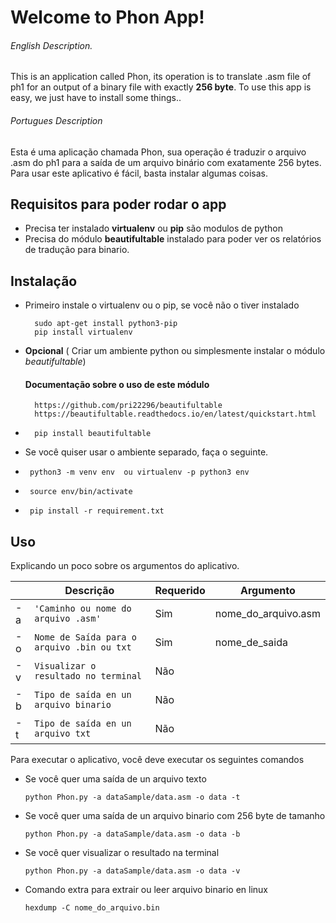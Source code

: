 # Welcome to Phon App!
###### English Description.
This is an application called Phon, its operation is to translate .asm file of ph1 for an output of a binary file with exactly **256 byte**. To use this app is easy, we just have to install some things..
###### Portugues Description
Esta é uma aplicação chamada Phon, sua operação é traduzir o arquivo .asm do ph1 para a saída de um arquivo binário com exatamente 256 bytes. Para usar este aplicativo é fácil, basta instalar algumas coisas.


## Requisitos para poder rodar o app

* Precisa ter instalado **virtualenv** ou **pip** são modulos de python
* Precisa  do módulo **beautifultable** instalado para poder ver os relatórios de tradução para binario.

## Instalação
* Primeiro instale o virtualenv ou o pip, se você não o tiver instalado
	
		sudo apt-get install python3-pip
		pip install virtualenv 
		
* **Opcional** ( Criar um ambiente python ou simplesmente instalar o módulo *beautifultable*)
		
	#### Documentação sobre o uso de este módulo
		https://github.com/pri22296/beautifultable
		https://beautifultable.readthedocs.io/en/latest/quickstart.html

*		pip install beautifultable

* Se você quiser usar o ambiente separado, faça o seguinte.
						
*	   python3 -m venv env  ou virtualenv -p python3 env
*	   source env/bin/activate
*      pip install -r requirement.txt


## Uso
Explicando un poco sobre os argumentos do aplicativo.

|   | Descrição                                 |  Requerido | Argumento           |
|---|-------------------------------------------|------------|---------------------|
|-a |`'Caminho ou nome do arquivo .asm'`        |  Sim       | nome_do_arquivo.asm |
|-o |`Nome de Saída para o arquivo .bin ou txt` |  Sim       | nome_de_saida       |
|-v |`Visualizar o resultado no terminal`       |  Não       |                     |
|-b |`Tipo de saída en un arquivo binario`      |  Não       |                     |
|-t |`Tipo de saída en un arquivo txt`          |  Não       |                     |


Para executar o aplicativo, você deve executar os seguintes comandos


*	Se você quer uma saída de un arquivo texto

		python Phon.py -a dataSample/data.asm -o data -t


*	Se você quer uma saída de un arquivo binario com 256 byte de tamanho

		python Phon.py -a dataSample/data.asm -o data -b

*	Se você quer visualizar o resultado na terminal

		python Phon.py -a dataSample/data.asm -o data -v


*   Comando extra para extrair ou leer arquivo binario en linux
        
        hexdump -C nome_do_arquivo.bin